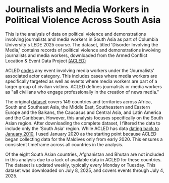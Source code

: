 # Journalists and Media Workers in Political Violence Across South Asia

This is the analysis of data on political violence and demonstrations involving journalists and media workers in South Asia as part of Columbia University's LEDE 2025 course. The dataset, titled 'Disorder Involving the Media,' contains records of political violence and demonstrations involving journalists and media workers, downloaded from the Armed Conflict Location & Event Data Project [(ACLED)](https://acleddata.com/curated-data-files/#media)

ACLED [codes](https://acleddata.com/acleddatanew/wp-content/uploads/2020/05/ACLED_FAQs_-ACLED%E2%80%99s-Journalists-Associate-Actor_4.2020_Final.pdf) any event involving media workers under the 'Journalists' associated actor category. This includes cases where media workers are specifically targeted as well as events where media workers are part of a larger group of civilian victims. ACLED defines journalists or media workers as "all civilians who engage professionally in the creation of news media."

The original [dataset](https://acleddata.com/curated-data-files/#journalists_Jul04) covers 149 countries and territories across Africa, South and Southeast Asia, the Middle East, Southeastern and Eastern Europe and the Balkans, the Caucasus and Central Asia, and Latin America and the Caribbean. However, this analysis focuses specifically on the South Asian region. After downloading the complete dataset, I filtered the data to include only the 'South Asia' region. While ACLED has data [dating back to January 2010](https://acleddata.com/acleddatanew/wp-content/uploads/dlm_uploads/2019/01/ACLED_Country-and-Time-Period-coverage_updatedFeb2022.pdf), I used January 2020 as the starting point because ACLED began collecting data for the Maldives only from early 2020. This ensures a consistent timeframe across all countries in the analysis.

Of the eight South Asian countries, Afghanistan and Bhutan are not included in this analysis due to a lack of available data in ACLED for these countries. The dataset is updated weekly, typically every Monday or Tuesday. This dataset was downloaded on July 8, 2025, and covers events through July 4, 2025.


